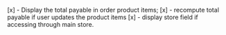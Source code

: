 [x] - Display the total payable in order product items;
[x] - recompute total payable if user updates the product items
[x] - display store field if accessing through main store.
